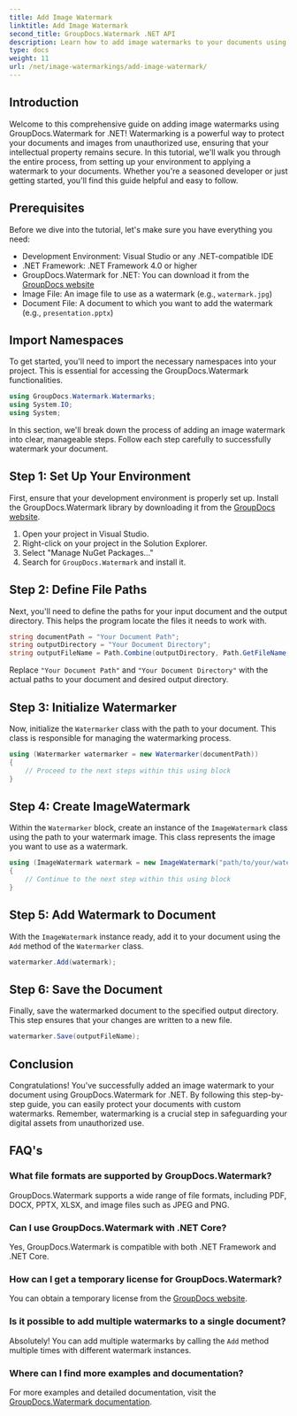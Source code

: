 ```yaml
---
title: Add Image Watermark
linktitle: Add Image Watermark
second_title: GroupDocs.Watermark .NET API
description: Learn how to add image watermarks to your documents using GroupDocs.Watermark for .NET with our detailed, step-by-step tutorial.
type: docs
weight: 11
url: /net/image-watermarkings/add-image-watermark/
---
```

## Introduction
Welcome to this comprehensive guide on adding image watermarks using GroupDocs.Watermark for .NET! Watermarking is a powerful way to protect your documents and images from unauthorized use, ensuring that your intellectual property remains secure. In this tutorial, we'll walk you through the entire process, from setting up your environment to applying a watermark to your documents. Whether you're a seasoned developer or just getting started, you'll find this guide helpful and easy to follow.
## Prerequisites
Before we dive into the tutorial, let's make sure you have everything you need:
- Development Environment: Visual Studio or any .NET-compatible IDE
- .NET Framework: .NET Framework 4.0 or higher
- GroupDocs.Watermark for .NET: You can download it from the [GroupDocs website](https://releases.groupdocs.com/Watermark/net/)
- Image File: An image file to use as a watermark (e.g., `watermark.jpg`)
- Document File: A document to which you want to add the watermark (e.g., `presentation.pptx`)
## Import Namespaces
To get started, you'll need to import the necessary namespaces into your project. This is essential for accessing the GroupDocs.Watermark functionalities.
```csharp
using GroupDocs.Watermark.Watermarks;
using System.IO;
using System;
```
In this section, we'll break down the process of adding an image watermark into clear, manageable steps. Follow each step carefully to successfully watermark your document.
## Step 1: Set Up Your Environment
First, ensure that your development environment is properly set up. Install the GroupDocs.Watermark library by downloading it from the [GroupDocs website](https://releases.groupdocs.com/Watermark/net/).
1. Open your project in Visual Studio.
2. Right-click on your project in the Solution Explorer.
3. Select "Manage NuGet Packages..."
4. Search for `GroupDocs.Watermark` and install it.
## Step 2: Define File Paths
Next, you'll need to define the paths for your input document and the output directory. This helps the program locate the files it needs to work with.
```csharp
string documentPath = "Your Document Path";
string outputDirectory = "Your Document Directory";
string outputFileName = Path.Combine(outputDirectory, Path.GetFileName(documentPath));
```
Replace `"Your Document Path"` and `"Your Document Directory"` with the actual paths to your document and desired output directory.
## Step 3: Initialize Watermarker
Now, initialize the `Watermarker` class with the path to your document. This class is responsible for managing the watermarking process.
```csharp
using (Watermarker watermarker = new Watermarker(documentPath))
{
    // Proceed to the next steps within this using block
}
```
## Step 4: Create ImageWatermark
Within the `Watermarker` block, create an instance of the `ImageWatermark` class using the path to your watermark image. This class represents the image you want to use as a watermark.
```csharp
using (ImageWatermark watermark = new ImageWatermark("path/to/your/watermark.jpg"))
{
    // Continue to the next step within this using block
}
```
## Step 5: Add Watermark to Document
With the `ImageWatermark` instance ready, add it to your document using the `Add` method of the `Watermarker` class.
```csharp
watermarker.Add(watermark);
```
## Step 6: Save the Document
Finally, save the watermarked document to the specified output directory. This step ensures that your changes are written to a new file.
```csharp
watermarker.Save(outputFileName);
```
## Conclusion
Congratulations! You've successfully added an image watermark to your document using GroupDocs.Watermark for .NET. By following this step-by-step guide, you can easily protect your documents with custom watermarks. Remember, watermarking is a crucial step in safeguarding your digital assets from unauthorized use.

## FAQ's
### What file formats are supported by GroupDocs.Watermark?
GroupDocs.Watermark supports a wide range of file formats, including PDF, DOCX, PPTX, XLSX, and image files such as JPEG and PNG.
### Can I use GroupDocs.Watermark with .NET Core?
Yes, GroupDocs.Watermark is compatible with both .NET Framework and .NET Core.
### How can I get a temporary license for GroupDocs.Watermark?
You can obtain a temporary license from the [GroupDocs website](https://purchase.groupdocs.com/temporary-license/).
### Is it possible to add multiple watermarks to a single document?
Absolutely! You can add multiple watermarks by calling the `Add` method multiple times with different watermark instances.
### Where can I find more examples and documentation?
For more examples and detailed documentation, visit the [GroupDocs.Watermark documentation](https://reference.groupdocs.com/Watermark/net/).
